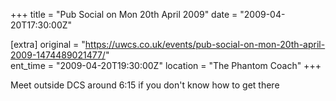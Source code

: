 +++
title = "Pub Social on Mon 20th April 2009"
date = "2009-04-20T17:30:00Z"

[extra]
original = "https://uwcs.co.uk/events/pub-social-on-mon-20th-april-2009-1474489021477/"    
ent_time = "2009-04-20T19:30:00Z"
location = "The Phantom Coach"
+++

Meet outside DCS around 6:15 if you don't know how to get there

